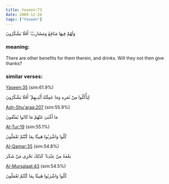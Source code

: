 ```yaml
---
title: Yaseen:73
date: 2009-12-26
tags: ["Yaseen"]
---
```

وَلَهُمْ فِيهَا مَنَافِعُ وَمَشَارِبُ ۖ أَفَلَا يَشْكُرُونَ
### meaning: 
There are other benefits for them therein, and drinks. Will they not then give thanks?
### similar verses: 

[Yaseen:35](/36/35) (sim:61.9%)

لِيَأْكُلُوا مِنْ ثَمَرِهِ وَمَا عَمِلَتْهُ أَيْدِيهِمْ ۖ أَفَلَا يَشْكُرُونَ

[Ash-Shu'araa:207](/26/207) (sim:55.9%)

مَا أَغْنَىٰ عَنْهُمْ مَا كَانُوا يُمَتَّعُونَ

[At-Tur:19](/52/19) (sim:55.1%)

كُلُوا وَاشْرَبُوا هَنِيئًا بِمَا كُنْتُمْ تَعْمَلُونَ

[Al-Qamar:35](/54/35) (sim:54.8%)

نِعْمَةً مِنْ عِنْدِنَا ۚ كَذَٰلِكَ نَجْزِي مَنْ شَكَرَ

[Al-Mursalaat:43](/77/43) (sim:54.5%)

كُلُوا وَاشْرَبُوا هَنِيئًا بِمَا كُنْتُمْ تَعْمَلُونَ
